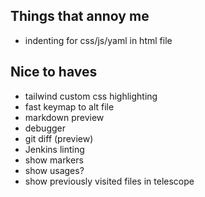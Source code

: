 ## Things that annoy me
- indenting for css/js/yaml in html file

## Nice to haves
- tailwind custom css highlighting
- fast keymap to alt file
- markdown preview
- debugger
- git diff (preview)
- Jenkins linting
- show markers
- show usages?
- show previously visited files in telescope


